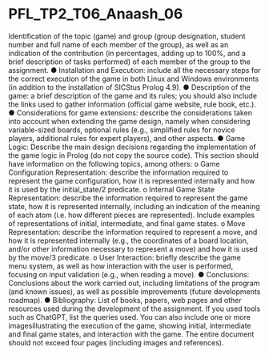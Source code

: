 # PFL_TP2_T06_Anaash_06

Identification of the topic (game) and group (group designation, student number and full name of each
member of the group), as well as an indication of the contribution (in percentages, adding up to 100%,
and a brief description of tasks performed) of each member of the group to the assignment.
● Installation and Execution: include all the necessary steps for the correct execution of the game in both
Linux and Windows environments (in addition to the installation of SICStus Prolog 4.9).
● Description of the game: a brief description of the game and its rules; you should also include the links
used to gather information (official game website, rule book, etc.).
● Considerations for game extensions: describe the considerations taken into account when extending
the game design, namely when considering variable-sized boards, optional rules (e.g., simplified rules
for novice players, additional rules for expert players), and other aspects.
● Game Logic: Describe the main design decisions regarding the implementation of the game logic in
Prolog (do not copy the source code). This section should have information on the following topics,
among others:
o Game Configuration Representation: describe the information required to represent the game
configuration, how it is represented internally and how it is used by the initial_state/2 predicate.
o Internal Game State Representation: describe the information required to represent the game
state, how it is represented internally, including an indication of the meaning of each atom (i.e. how
different pieces are represented). Include examples of representations of initial, intermediate, and
final game states.
o Move Representation: describe the information required to represent a move, and how it is
represented internally (e.g., the coordinates of a board location, and/or other information
necessary to represent a move) and how it is used by the move/3 predicate.
o User Interaction: briefly describe the game menu system, as well as how interaction with the user
is performed, focusing on input validation (e.g., when reading a move).
● Conclusions: Conclusions about the work carried out, including limitations of the program (and known
issues), as well as possible improvements (future developments roadmap).
● Bibliography: List of books, papers, web pages and other resources used during the development of the
assignment. If you used tools such as ChatGPT, list the queries used.
You can also include one or more imagesillustrating the execution of the game, showing initial, intermediate
and final game states, and interaction with the game.
The entire document should not exceed four pages (including images and references).
